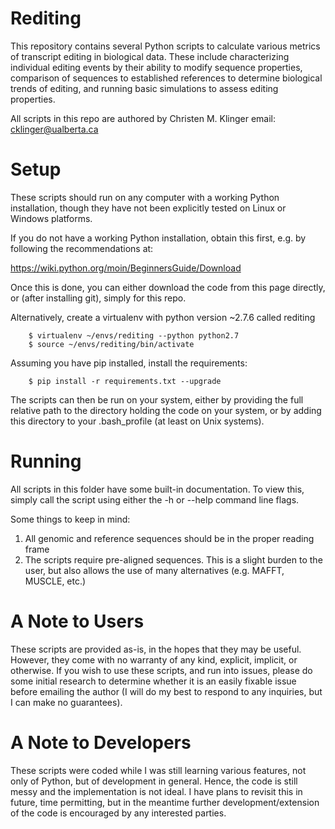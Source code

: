 Rediting
========

This repository contains several Python scripts to calculate various metrics of
transcript editing in biological data. These include characterizing individual
editing events by their ability to modify sequence properties, comparison of
sequences to established references to determine biological trends of editing,
and running basic simulations to assess editing properties.

All scripts in this repo are authored by Christen M. Klinger
email: cklinger@ualberta.ca

Setup
=====

These scripts should run on any computer with a working Python installation,
though they have not been explicitly tested on Linux or Windows platforms.

If you do not have a working Python installation, obtain this first, e.g. by
following the recommendations at:

https://wiki.python.org/moin/BeginnersGuide/Download

Once this is done, you can either download the code from this page directly,
or (after installing git), simply for this repo.

Alternatively, create a virtualenv with python version ~2.7.6 called rediting

```
    $ virtualenv ~/envs/rediting --python python2.7 
    $ source ~/envs/rediting/bin/activate
```

Assuming you have pip installed, install the requirements:

```
    $ pip install -r requirements.txt --upgrade
```

The scripts can then be run on your system, either by providing the full
relative path to the directory holding the code on your system, or by adding
this directory to your .bash_profile (at least on Unix systems).

Running
=======

All scripts in this folder have some built-in documentation. To view this,
simply call the script using either the -h or --help command line flags.

Some things to keep in mind:
1) All genomic and reference sequences should be in the proper reading frame
2) The scripts require pre-aligned sequences. This is a slight burden to the
user, but also allows the use of many alternatives (e.g. MAFFT, MUSCLE, etc.)

A Note to Users
===============

These scripts are provided as-is, in the hopes that they may be useful. However,
they come with no warranty of any kind, explicit, implicit, or otherwise. If you
wish to use these scripts, and run into issues, please do some initial research
to determine whether it is an easily fixable issue before emailing the author (I
will do my best to respond to any inquiries, but I can make no guarantees).

A Note to Developers
====================

These scripts were coded while I was still learning various features, not only of
Python, but of development in general. Hence, the code is still messy and the
implementation is not ideal. I have plans to revisit this in future, time permitting,
but in the meantime further development/extension of the code is encouraged by
any interested parties.
